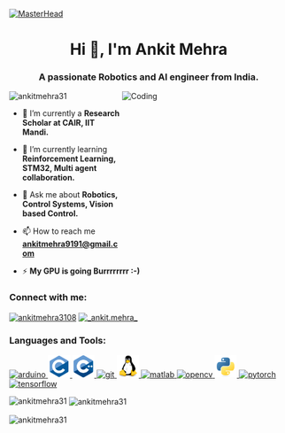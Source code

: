 [![MasterHead](https://cdn.cutshort.io/public/companies/59ef4f0ed905d91fcfb0d597/optimised/coverPictureURL_1627064146375)](https://ankitmehra.io)
<h1 align="center">Hi 👋, I'm Ankit Mehra</h1>
<h3 align="center">A passionate Robotics and AI engineer from India.</h3>
<img align="right" alt="Coding" height="300" width="300" src="https://png.pngtree.com/png-vector/20230531/ourmid/pngtree-cartoon-robot-coloring-black-and-white-drawing-vector-png-image_6786751.png">

<p align="left"> <img src="https://komarev.com/ghpvc/?username=ankitmehra31&label=Profile%20views&color=0e75b6&style=flat" alt="ankitmehra31" /> </p>

- 🔭 I’m currently a **Research Scholar at CAIR, IIT Mandi.**
  
- 🌱 I’m currently learning **Reinforcement Learning, STM32, Multi agent collaboration.**

- 💬 Ask me about **Robotics, Control Systems, Vision based Control.**

- 📫 How to reach me **ankitmehra9191@gmail.com**

- ⚡ **My GPU is going Burrrrrrrr :-)**

<h3 align="left">Connect with me:</h3>
<p align="left">
<a href="https://linkedin.com/in/ankitmehra3108" target="blank"><img align="center" src="https://raw.githubusercontent.com/rahuldkjain/github-profile-readme-generator/master/src/images/icons/Social/linked-in-alt.svg" alt="ankitmehra3108" height="30" width="40" /></a>
<a href="https://instagram.com/_ankit.mehra_" target="blank"><img align="center" src="https://raw.githubusercontent.com/rahuldkjain/github-profile-readme-generator/master/src/images/icons/Social/instagram.svg" alt="_ankit.mehra_" height="30" width="40" /></a>
</p>

<h3 align="left">Languages and Tools:</h3>
<p align="left"> <a href="https://www.arduino.cc/" target="_blank" rel="noreferrer"> <img src="https://cdn.worldvectorlogo.com/logos/arduino-1.svg" alt="arduino" width="40" height="40"/> </a> <a href="https://www.cprogramming.com/" target="_blank" rel="noreferrer"> <img src="https://raw.githubusercontent.com/devicons/devicon/master/icons/c/c-original.svg" alt="c" width="40" height="40"/> </a> <a href="https://www.w3schools.com/cpp/" target="_blank" rel="noreferrer"> <img src="https://raw.githubusercontent.com/devicons/devicon/master/icons/cplusplus/cplusplus-original.svg" alt="cplusplus" width="40" height="40"/> </a> <a href="https://git-scm.com/" target="_blank" rel="noreferrer"> <img src="https://www.vectorlogo.zone/logos/git-scm/git-scm-icon.svg" alt="git" width="40" height="40"/> </a> <a href="https://www.linux.org/" target="_blank" rel="noreferrer"> <img src="https://raw.githubusercontent.com/devicons/devicon/master/icons/linux/linux-original.svg" alt="linux" width="40" height="40"/> </a> <a href="https://www.mathworks.com/" target="_blank" rel="noreferrer"> <img src="https://upload.wikimedia.org/wikipedia/commons/2/21/Matlab_Logo.png" alt="matlab" width="40" height="40"/> </a> <a href="https://opencv.org/" target="_blank" rel="noreferrer"> <img src="https://www.vectorlogo.zone/logos/opencv/opencv-icon.svg" alt="opencv" width="40" height="40"/> </a> <a href="https://www.python.org" target="_blank" rel="noreferrer"> <img src="https://raw.githubusercontent.com/devicons/devicon/master/icons/python/python-original.svg" alt="python" width="40" height="40"/> </a> <a href="https://pytorch.org/" target="_blank" rel="noreferrer"> <img src="https://www.vectorlogo.zone/logos/pytorch/pytorch-icon.svg" alt="pytorch" width="40" height="40"/> </a> <a href="https://www.tensorflow.org" target="_blank" rel="noreferrer"> <img src="https://www.vectorlogo.zone/logos/tensorflow/tensorflow-icon.svg" alt="tensorflow" width="40" height="40"/> </a> </p>

<p><img align="left" src="https://github-readme-stats.vercel.app/api/top-langs?username=ankitmehra31&show_icons=true&locale=en&layout=compact" alt="ankitmehra31" /></p>

<p>&nbsp;<img align="center" src="https://github-readme-stats.vercel.app/api?username=ankitmehra31&show_icons=true&locale=en" alt="ankitmehra31" /></p>

<p><img align="center" src="https://github-readme-streak-stats.herokuapp.com/?user=ankitmehra31&" alt="ankitmehra31" /></p>

